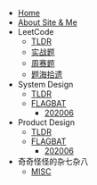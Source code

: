* [Home](/)
* [About Site & Me](about.md)
* LeetCode
  * [TLDR](leetcode/tldr.md)
  * [实战题](leetcode/interview)
  * [周赛题](leetcode/contest)
  * [题海拾遗](leetcode/past)
* System Design
  * [TLDR](system-design/tldr.md)
  * [FLAGBAT](system-design/flagbat)
      * [202006](system-design/flagbat/202006.md)
* Product Design
  * [TLDR](product-design/tldr.md)
  * [FLAGBAT](product-design/flagbat)
      * [202006](product-design/flagbat/202006.md)
* 奇奇怪怪的杂七杂八
    * [MISC](misc/)
